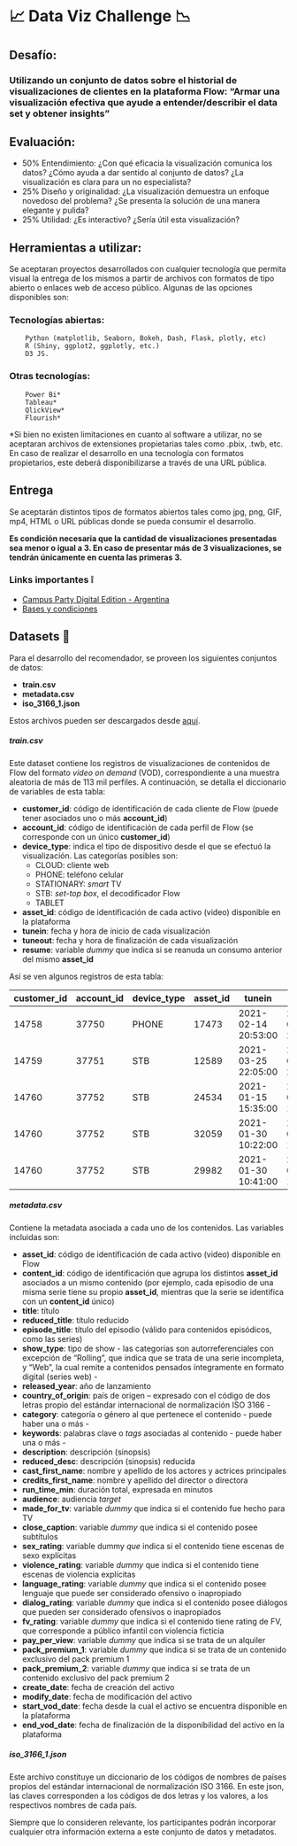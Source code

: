 # :chart_with_upwards_trend:  Data Viz Challenge :chart_with_downwards_trend:
## Desafío: 
### Utilizando un conjunto de datos sobre el historial de visualizaciones de clientes en la plataforma Flow: “Armar una visualización efectiva que ayude a entender/describir el data set y obtener insights” 
## Evaluación:
- 50% Entendimiento: ¿Con qué eficacia la visualización comunica los datos? ¿Cómo ayuda a dar sentido al conjunto de datos? ¿La visualización es clara para un no especialista?       
- 25% Diseño y originalidad: ¿La visualización demuestra un enfoque novedoso del problema? ¿Se presenta la solución de una manera elegante y pulida?
- 25% Utilidad: ¿Es interactivo? ¿Sería útil esta visualización?

## Herramientas a utilizar:

Se aceptaran proyectos desarrollados con cualquier tecnología que permita visual la entrega de los mismos a partir de archivos con formatos de tipo abierto o enlaces web de acceso público.
    Algunas de las opciones disponibles son:

### Tecnologías abiertas:
        Python (matplotlib, Seaborn, Bokeh, Dash, Flask, plotly, etc)
        R (Shiny, ggplot2, ggplotly, etc.)
        D3 JS.

### Otras tecnologías:
        Power Bi* 
        Tableau*
        QlickView*
        Flourish*




*Si bien no existen limitaciones en cuanto al software a utilizar, no se aceptaran archivos de extensiones propietarias tales como .pbix, .twb, etc. En caso de realizar el desarrollo en una tecnología con formatos propietarios, este deberá disponibilizarse a través de una URL pública.

## Entrega
   Se aceptarán distintos tipos de formatos abiertos tales como jpg, png, GIF, mp4, HTML o URL públicas donde se pueda consumir el desarrollo.
   
   **Es condición necesaria que la cantidad de visualizaciones presentadas sea menor o igual a 3. En caso de presentar más de 3 visualizaciones, se tendrán únicamente en cuenta las primeras 3.**
 


### Links importantes :grey_exclamation:

* [Campus Party Digital Edition - Argentina](https://digital.campus-party.org/argentina/)
* [Bases y condiciones](https://drive.google.com/file/d/1ND9V-XvLQgkSGZXpgk_hWjvgSDYEM_e4/view)

## Datasets :open_file_folder:
Para el desarrollo del recomendador, se proveen los siguientes conjuntos de datos:
* **train.csv**
* **metadata.csv**
* **iso_3166_1.json**

Estos archivos pueden ser descargados desde [aquí](https://drive.google.com/drive/folders/1_CFg8F6kLzDCewceqPEvf66pzG6Y_s7y?usp=sharing).

##### **train.csv**
Este dataset contiene los registros de visualizaciones de contenidos de Flow del formato *video on demand* (VOD), correspondiente a una muestra aleatoria de más de 113 mil perfiles. A continuación, se detalla el diccionario de variables de esta tabla:
- **customer_id**: código de identificación de cada cliente de Flow (puede tener asociados uno o más **account_id**)
- **account_id**: código de identificación de cada perfil de Flow (se corresponde con un único **customer_id**)
- **device_type**: indica el tipo de dispositivo desde el que se efectuó la visualización. Las categorías posibles son:
    - CLOUD: cliente web
    - PHONE: teléfono celular
    - STATIONARY: *smart* TV
    - STB: *set-top box*, el decodificador Flow
    - TABLET
- **asset_id**: código de identificación de cada activo (video) disponible en la plataforma
- **tunein**: fecha y hora de inicio de cada visualización
- **tuneout**: fecha y hora de finalización de cada visualización
- **resume**: variable *dummy* que indica si se reanuda un consumo anterior del mismo **asset_id**

Así se ven algunos registros de esta tabla:

|customer_id|account_id|device_type|asset_id|             tunein|            tuneout|resume|
|-----------|----------|-----------|--------|-------------------|-------------------|------|
|      14758|     37750|      PHONE|   17473|2021-02-14 20:53:00|2021-02-14 21:31:00|     0|
|      14759|     37751|        STB|   12589|2021-03-25 22:05:00|2021-03-25 22:08:00|     0|
|      14760|     37752|        STB|   24534|2021-01-15 15:35:00|2021-01-15 17:06:00|     1|
|      14760|     37752|        STB|   32059|2021-01-30 10:22:00|2021-01-30 10:41:00|     0|
|      14760|     37752|        STB|   29982|2021-01-30 10:41:00|2021-01-30 12:28:00|     0|

##### **metadata.csv**

Contiene la metadata asociada a cada uno de los contenidos. Las variables incluidas son:
- **asset_id**: código de identificación de cada activo (video) disponible en Flow
- **content_id**: código de identificación que agrupa los distintos **asset_id** asociados a un mismo contenido (por ejemplo, cada episodio de una misma serie tiene su propio **asset_id**, mientras que la serie se identifica con un **content_id** único)
- **title**: título
- **reduced_title**: título reducido
- **episode_title**: título del episodio (válido para contenidos episódicos, como las series)
- **show_type**: tipo de show - las categorías son autorreferenciales con excepción de “Rolling”, que indica que se trata de una serie incompleta, y “Web”, la cual remite a  contenidos pensados íntegramente en formato digital (series web) -
- **released_year**: año de lanzamiento
- **country_of_origin**: país de origen – expresado con el código de dos letras propio del estándar internacional de normalización ISO 3166 -
- **category**: categoría o género al que pertenece el contenido - puede haber una o más -
- **keywords**: palabras clave o *tags* asociadas al contenido - puede haber una o más -
- **description**: descripción (sinopsis)
- **reduced_desc**: descripción (sinopsis) reducida
- **cast_first_name**: nombre y apellido de los actores y actrices principales
- **credits_first_name**: nombre y apellido del director o directora
- **run_time_min**: duración total, expresada en minutos
- **audience**: audiencia *target*
- **made_for_tv**: variable *dummy* que indica si el contenido fue hecho para TV
- **close_caption**: variable *dummy* que indica si el contenido posee subtítulos
- **sex_rating**: variable dummy *que* indica si el contenido tiene escenas de sexo explícitas
- **violence_rating**: variable *dummy* que indica si el contenido tiene escenas de violencia explícitas
- **language_rating**: variable *dummy* que indica si el contenido posee lenguaje que puede ser considerado ofensivo o inapropiado
- **dialog_rating**: variable *dummy* que indica si el contenido posee diálogos que pueden ser considerado ofensivos o inapropiados
- **fv_rating**: variable *dummy* que indica si el contenido tiene rating de FV, que corresponde a público infantil con violencia ficticia
- **pay_per_view**: variable *dummy* que indica si se trata de un alquiler
- **pack_premium_1**: variable *dummy* que indica si se trata de un contenido exclusivo del pack premium 1
- **pack_premium_2**: variable *dummy* que indica si se trata de un contenido exclusivo del pack premium 2
- **create_date**: fecha de creación del activo
- **modify_date**: fecha de modificación del activo
- **start_vod_date**: fecha desde la cual el activo se encuentra disponible en la plataforma
- **end_vod_date**: fecha de finalización de la disponibilidad del activo  en la plataforma

##### **iso_3166_1.json**

Este archivo constituye un diccionario de los códigos de nombres de países propios del estándar internacional de normalización ISO 3166. En este json, las claves corresponden a los códigos de dos letras y los valores, a los respectivos nombres de cada país.

Siempre que lo consideren relevante, los participantes podrán incorporar cualquier otra información externa a este conjunto de datos y metadatos.



 
  


